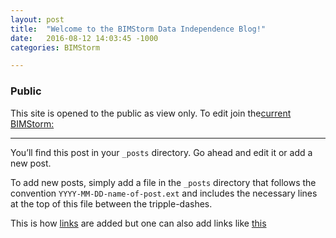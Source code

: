 ```yaml
---
layout: post
title:  "Welcome to the BIMStorm Data Independence Blog!"
date:   2016-08-12 14:03:45 -1000
categories: BIMStorm

---
```

### Public
This site is opened to the public as view only.
To edit join the[current BIMStorm: ](http://bimstorm.com/Data/signup.html)


---
You’ll find this post in your `_posts` directory. Go ahead and edit it or add a new post.

To add new posts, simply add a file in the `_posts` directory that follows the convention `YYYY-MM-DD-name-of-post.ext` and includes the necessary lines at the top of this file between the tripple-dashes.

This is how [links](http://onuma.com) are added but one can also add links like [this][onuma-com]

[onuma-com]: http://onuma.com

